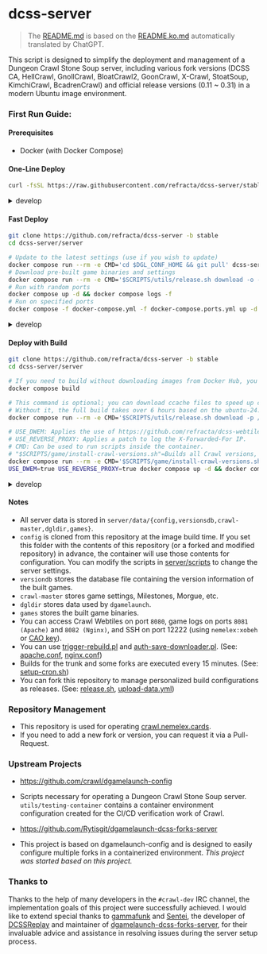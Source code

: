 # dcss-server

> The [README.md](README.md) is based on the [README.ko.md](README.ko.md) automatically translated by ChatGPT.

This script is designed to simplify the deployment and management of a Dungeon Crawl Stone Soup server, including various fork versions (DCSS CA, HellCrawl, GnollCrawl, BloatCrawl2, GoonCrawl, X-Crawl, StoatSoup, KimchiCrawl, BcadrenCrawl) and official release versions (0.11 ~ 0.31) in a modern Ubuntu image environment.

### First Run Guide:
#### Prerequisites
* Docker (with Docker Compose)

#### One-Line Deploy
```bash
curl -fsSL https://raw.githubusercontent.com/refracta/dcss-server/stable/server/scripts/deploy/stable.sh | sudo -E sh -
```
<details>
<summary>develop</summary>
 
```bash
curl -fsSL https://raw.githubusercontent.com/refracta/dcss-server/develop/server/scripts/deploy/develop.sh | sudo -E sh -
```

</details>

#### Fast Deploy
```bash
git clone https://github.com/refracta/dcss-server -b stable
cd dcss-server/server

# Update to the latest settings (use if you wish to update)
docker compose run --rm -e CMD='cd $DGL_CONF_HOME && git pull' dcss-server
# Download pre-built game binaries and settings
docker compose run --rm -e CMD='$SCRIPTS/utils/release.sh download -o -p /data -n stable-game-data' dcss-server
# Run with random ports
docker compose up -d && docker compose logs -f
# Run on specified ports
docker compose -f docker-compose.yml -f docker-compose.ports.yml up -d && docker compose logs -f
```
<details>
<summary>develop</summary>
 
```bash
git clone https://github.com/refracta/dcss-server -b develop
cd dcss-server/server

docker compose run --rm -e CMD='cd $DGL_CONF_HOME && git pull' dcss-server
docker compose run --rm -e CMD='$SCRIPTS/utils/release.sh download -o -p /data -n game-data' dcss-server
docker compose up -d && docker compose logs -f
docker compose -f docker-compose.yml -f docker-compose.ports.yml up -d && docker compose logs -f
```

</details>

#### Deploy with Build
```bash
git clone https://github.com/refracta/dcss-server -b stable
cd dcss-server/server

# If you need to build without downloading images from Docker Hub, you can use the following command.
docker compose build

# This command is optional; you can download ccache files to speed up compilation.
# Without it, the full build takes over 6 hours based on the ubuntu-24.04 image of the GitHub Action Runner. With it, the build speeds up to about 45 minutes.
docker compose run --rm -e CMD='$SCRIPTS/utils/release.sh download -p /data/ccache -n stable-ccache' dcss-server

# USE_DWEM: Applies the use of https://github.com/refracta/dcss-webtiles-extension-module.
# USE_REVERSE_PROXY: Applies a patch to log the X-Forwarded-For IP.
# CMD: Can be used to run scripts inside the container.
# "$SCRIPTS/game/install-crawl-versions.sh"=Builds all Crawl versions, "$SCRIPTS/game/install-trunk.sh"=Builds only the trunk version, ""=Runs the server immediately without building (if pre-built data exists).
docker compose run --rm -e CMD='$SCRIPTS/game/install-crawl-versions.sh' dcss-server
USE_DWEM=true USE_REVERSE_PROXY=true docker compose up -d && docker compose logs -f
```

<details>
<summary>develop</summary>
 
```bash
git clone https://github.com/refracta/dcss-server -b develop
cd dcss-server/server

docker compose build
docker compose run --rm -e CMD='$SCRIPTS/utils/release.sh download -p /data/ccache -n ccache' dcss-server
docker compose run --rm -e CMD='$SCRIPTS/game/install-crawl-versions.sh' dcss-server
USE_DWEM=true USE_REVERSE_PROXY=true docker compose up -d && docker compose logs -f
```

</details>

#### Notes
 - All server data is stored in `server/data/{config,versionsdb,crawl-master,dgldir,games}`.
 - `config` is cloned from this repository at the image build time. If you set this folder with the contents of this repository (or a forked and modified repository) in advance, the container will use those contents for configuration. You can modify the scripts in [server/scripts](server/scripts) to change the server settings.
 - `versiondb` stores the database file containing the version information of the built games.
 - `crawl-master` stores game settings, Milestones, Morgue, etc.
 - `dgldir` stores data used by `dgamelaunch`.
 - `games` stores the built game binaries.
 - You can access Crawl Webtiles on port `8080`, game logs on ports `8081 (Apache)` and `8082 (Nginx)`, and SSH on port 12222 (using `nemelex:xobeh` or [CAO key](https://crawl.develz.org/cao_key)).
 - You can use [trigger-rebuild.pl](utils/trigger-rebuild.pl) and [auth-save-downloader.pl](utils/auth-save-downloader.pl). (See: [apache.conf](server/scripts/web/conf/apache.conf), [nginx.conf](server/scripts/web/conf/nginx.conf))
 - Builds for the trunk and some forks are executed every 15 minutes. (See: [setup-cron.sh](server/scripts/game/setup-cron.sh))
 - You can fork this repository to manage personalized build configurations as releases. (See: [release.sh](server/scripts/utils/release.sh), [upload-data.yml](.github/workflows/upload-data.yml))

### Repository Management
* This repository is used for operating [crawl.nemelex.cards](https://crawl.nemelex.cards).
* If you need to add a new fork or version, you can request it via a Pull-Request.

### Upstream Projects
* https://github.com/crawl/dgamelaunch-config
* Scripts necessary for operating a Dungeon Crawl Stone Soup server. `utils/testing-container` contains a container environment configuration created for the CI/CD verification work of Crawl.

* https://github.com/Rytisgit/dgamelaunch-dcss-forks-server
* This project is based on dgamelaunch-config and is designed to easily configure multiple forks in a containerized environment. *This project was started based on this project.*

### Thanks to

Thanks to the help of many developers in the `#crawl-dev` IRC channel, the implementation goals of this project were successfully achieved. I would like to extend special thanks to [gammafunk](https://github.com/gammafunk) and [Sentei](https://github.com/Rytisgit), the developer of [DCSSReplay](https://github.com/Rytisgit/dcssreplay) and maintainer of [dgamelaunch-dcss-forks-server](https://github.com/Rytisgit/dgamelaunch-dcss-forks-server), for their invaluable advice and assistance in resolving issues during the server setup process.

